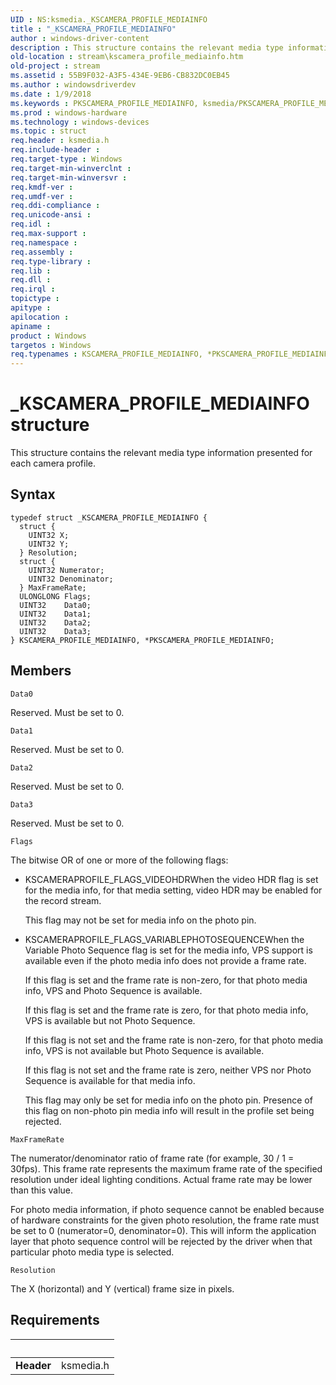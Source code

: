 ```yaml
---
UID : NS:ksmedia._KSCAMERA_PROFILE_MEDIAINFO
title : "_KSCAMERA_PROFILE_MEDIAINFO"
author : windows-driver-content
description : This structure contains the relevant media type information presented for each camera profile.
old-location : stream\kscamera_profile_mediainfo.htm
old-project : stream
ms.assetid : 55B9F032-A3F5-434E-9EB6-CB832DC0EB45
ms.author : windowsdriverdev
ms.date : 1/9/2018
ms.keywords : PKSCAMERA_PROFILE_MEDIAINFO, ksmedia/PKSCAMERA_PROFILE_MEDIAINFO, PKSCAMERA_PROFILE_MEDIAINFO structure pointer [Streaming Media Devices], KSCAMERA_PROFILE_MEDIAINFO, KSCAMERA_PROFILE_MEDIAINFO structure [Streaming Media Devices], stream.kscamera_profile_mediainfo, ksmedia/KSCAMERA_PROFILE_MEDIAINFO, _KSCAMERA_PROFILE_MEDIAINFO, *PKSCAMERA_PROFILE_MEDIAINFO
ms.prod : windows-hardware
ms.technology : windows-devices
ms.topic : struct
req.header : ksmedia.h
req.include-header : 
req.target-type : Windows
req.target-min-winverclnt : 
req.target-min-winversvr : 
req.kmdf-ver : 
req.umdf-ver : 
req.ddi-compliance : 
req.unicode-ansi : 
req.idl : 
req.max-support : 
req.namespace : 
req.assembly : 
req.type-library : 
req.lib : 
req.dll : 
req.irql : 
topictype : 
apitype : 
apilocation : 
apiname : 
product : Windows
targetos : Windows
req.typenames : KSCAMERA_PROFILE_MEDIAINFO, *PKSCAMERA_PROFILE_MEDIAINFO
---
```


# _KSCAMERA_PROFILE_MEDIAINFO structure
This structure contains the relevant media type information presented for each camera profile.

## Syntax
````
typedef struct _KSCAMERA_PROFILE_MEDIAINFO {
  struct {
    UINT32 X;
    UINT32 Y;
  } Resolution;
  struct {
    UINT32 Numerator;
    UINT32 Denominator;
  } MaxFrameRate;
  ULONGLONG Flags;
  UINT32    Data0;
  UINT32    Data1;
  UINT32    Data2;
  UINT32    Data3;
} KSCAMERA_PROFILE_MEDIAINFO, *PKSCAMERA_PROFILE_MEDIAINFO;
````

## Members


`Data0`

Reserved. Must be set to 0.

`Data1`

Reserved. Must be set to 0.

`Data2`

Reserved. Must be set to 0.

`Data3`

Reserved. Must be set to 0.

`Flags`

The  bitwise OR of one or more of the following flags:
<ul>
<li>KSCAMERAPROFILE_FLAGS_VIDEOHDRWhen the video HDR flag is set for the media info, for that media setting, video HDR may be enabled for the record stream.

This flag may not be set for media info on the photo pin.

</li>
<li>KSCAMERAPROFILE_FLAGS_VARIABLEPHOTOSEQUENCEWhen the Variable Photo Sequence flag is set for the media info, VPS support is available even if the photo media info does not provide a frame rate.

If this flag is set and the frame rate is non-zero, for that photo media info, VPS and Photo Sequence is available.

If this flag is set and the frame rate is zero, for that photo media info, VPS is available but not Photo Sequence.

If this flag is not set and the  frame rate is non-zero, for that photo media info, VPS is not available but Photo Sequence is available.

If  this flag is not set and the frame rate is zero, neither VPS nor Photo Sequence is available for that media info.

This flag may only be set for media info on the photo pin.  Presence of this flag on non-photo pin media info will result in the profile set being rejected.

</li>
</ul>

`MaxFrameRate`

The numerator/denominator ratio of frame rate (for example, 30 / 1 = 30fps).  This frame rate represents the maximum frame rate of the specified resolution under ideal lighting conditions.  Actual frame rate may be lower than this value.

For photo media information, if photo sequence cannot be enabled because of hardware constraints for the given photo resolution, the frame rate must be set to 0 (numerator=0, denominator=0).  This will inform the application layer that photo sequence control will be rejected by the driver when that particular photo media type is selected.

`Resolution`

The X (horizontal) and Y (vertical) frame size in pixels.


## Requirements
| &nbsp; | &nbsp; |
| ---- |:---- |
| **Header** | ksmedia.h |